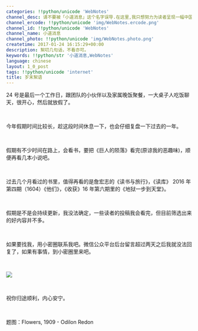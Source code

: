 ```yaml
---
categories: !!python/unicode 'WebNotes'
channel_desc: 请不要被「小道消息」这个名字误导.在这里,我只想努力为读者呈现一幅中国互联网的清明上河图.
channel_ercode: !!python/unicode 'img/WebNotes.ercode.png'
channel_id: !!python/unicode 'WebNotes'
channel_name: 小道消息
channel_photo: !!python/unicode 'img/WebNotes.photo.png'
createtime: 2017-01-24 16:15:29+00:00
description: 絮叨几句话，不看亦可。
keywords: !!python/str '小道消息,WebNotes'
language: chinese
layout: 1_0_post
tags: !!python/unicode 'internet'
title: 岁末絮语
---
```

<div class="rich_media_content" id="js_content">
<p>
         24 号是最后一个工作日，跟团队的小伙伴以及家属晚饭聚餐，一大桌子人吃饭聊天，很开心，然后就放假了。
        </p>
<p>
<br/>
</p>
<p>
         今年假期时间比较长，趁这段时间休息一下，也会仔细复盘一下过去的一年。
        </p>
<p>
<br/>
</p>
<p>
         假期有不少时间在路上，会看书，要把《巨人的陨落》看完(原谅我的恶趣味)，顺便再看几本小说吧。
        </p>
<p>
<br/>
</p>
<p>
         过去几个月看过的书里，值得再看的是詹宏志的《读书与旅行》，《读库》 2016 年第四期（1604）《他们》，《收获》16 年第六期里的《地狱一步到天堂》。
        </p>
<p>
<br/>
</p>
<p>
         假期是不是会持续更新，我没法确定，一些读者的投稿我会看完，但目前筛选出来的好内容并不多。
        </p>
<p>
<br/>
</p>
<p>
         如果要找我，用小密圈联系我吧。微信公众平台后台留言超过两天之后我就没法回复了，如果有事情，到小密圈里来吧。
        </p>
<p>
<br/>
</p>
<p>
<img data-ratio="1.5155555555555555" data-s="300,640" data-src="" data-type="jpeg" data-w="1125" src="{{ '/img/ow5rEn8QGlGF28urjQANgNZEC7IdRqDViaEE95Bqt4PzNVAo5xfPLem2jh3Jsf9OVKhH9loRGrw7FKRsSu4ICXg.jpeg' | prepend: site.img | replace: '//','/' }}"/>
</p>
<p>
<br/>
</p>
<p>
         祝你归途顺利，内心安宁。
        </p>
<p>
<br/>
</p>
<p>
         题图：Flowers, 1909 - Odilon Redon
        </p>
</div>